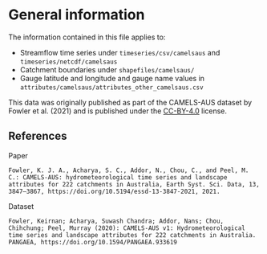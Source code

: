 # General information

The information contained in this file applies to:

- Streamflow time series under `timeseries/csv/camelsaus` and `timeseries/netcdf/camelsaus`
- Catchment boundaries under `shapefiles/camelsaus/`
- Gauge latitude and longitude and gauge name values in `attributes/camelsaus/attributes_other_camelsaus.csv`

This data was originally published as part of the CAMELS-AUS dataset by Fowler et al. (2021) and is published under the [CC-BY-4.0](http://creativecommons.org/licenses/by/4.0/) license.

## References

Paper
```
Fowler, K. J. A., Acharya, S. C., Addor, N., Chou, C., and Peel, M. C.: CAMELS-AUS: hydrometeorological time series and landscape attributes for 222 catchments in Australia, Earth Syst. Sci. Data, 13, 3847–3867, https://doi.org/10.5194/essd-13-3847-2021, 2021.
```

Dataset
```
Fowler, Keirnan; Acharya, Suwash Chandra; Addor, Nans; Chou, Chihchung; Peel, Murray (2020): CAMELS-AUS v1: Hydrometeorological time series and landscape attributes for 222 catchments in Australia. PANGAEA, https://doi.org/10.1594/PANGAEA.933619
```